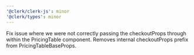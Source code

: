 ```yaml
---
'@clerk/clerk-js': minor
'@clerk/types': minor
---
```


Fix issue where we were not correctly passing the checkoutProps through within the PricingTable component. Removes internal checkoutProps prefix from PricingTableBaseProps.
